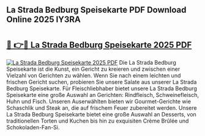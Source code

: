 ## La Strada Bedburg Speisekarte PDF Download Online 2025 lY3RA

# <h2><a href="http://gcd3ell.nevu.top/?p=La+Strada+Bedburg+Speisekarte">🔗 👉🔴 La Strada Bedburg Speisekarte 2025 PDF</a></h2>

[![La Strada Bedburg Speisekarte 2025 PDF](https://i.imgur.com/dBaPXMq.png)](http://gcd3ell.nevu.top/?p=La+Strada+Bedburg+Speisekarte)
Die La Strada Bedburg Speisekarte ist die Kunst, ein Gericht zu kreieren und zwischen einer Vielzahl von Gerichten zu wählen. Wenn Sie nach einem leichten und frischen Gericht suchen, probieren Sie unsere Salate aus unserer La Strada Bedburg Speisekarte. Für Fleischliebhaber bietet unsere La Strada Bedburg Speisekarte eine große Auswahl an Gerichten: Rindfleisch, Schweinefleisch, Huhn und Fisch. Unseren Auserwählten bieten wir Gourmet-Gerichte wie Schaschlik und Steak an, die auf frischem Feuer zubereitet werden. Unsere La Strada Bedburg Speisekarte bietet eine große Auswahl an Desserts, von traditionellen Torten und Kuchen bis hin zu exquisiten Crème Brûlée und Schokoladen-Fan-Si.
